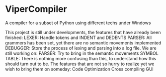 # ViperCompiler
A compiler for a subset of Python using different techs under Windows

This project is still under developments, the features that have already been finished:
	LEXER:			Handle tokens and INDENT and DEDENTS
	PARSER:			All grammers has been set, yet there are no semantic movements implemented
	DEBUGGER:		Store the process of lexing and parsing into a log file.
We are still working on:
	PARSER:			Try to bring in the semantic movements
	SYMBOL TABLE:	There is nothing more confusing than this, to understand how this should turn out to be.
The features that are not so hurry to realize yet we wish to bring them on someday:
	Code Optimization
	Cross compiling
	GUI
	
